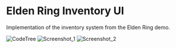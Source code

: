 # Elden Ring Inventory UI
Implementation of the inventory system from the Elden Ring demo. 

![CodeTree](https://user-images.githubusercontent.com/11288703/148190142-ac4badf9-b9bc-4467-9c64-e00d7261da97.png)
![Screenshot_1](https://user-images.githubusercontent.com/11288703/148190428-427eec42-c1dd-46c3-ae9c-67c669c6a445.png)
![Screenshot_2](https://user-images.githubusercontent.com/11288703/148190434-0124ae8f-31fd-484f-a8d8-d4477dac5f8f.png)
